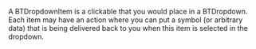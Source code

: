 A BTDropdownItem is a clickable that you would place in a BTDropdown. Each item may have an action where you can put a symbol (or arbitrary data) that is being delivered back to you when this item is selected in the dropdown.